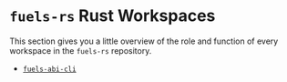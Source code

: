 # `fuels-rs` Rust Workspaces

This section gives you a little overview of the role and function of every workspace in the `fuels-rs` repository.

- [`fuels-abi-cli`](./fuels-abi-cli.md)
